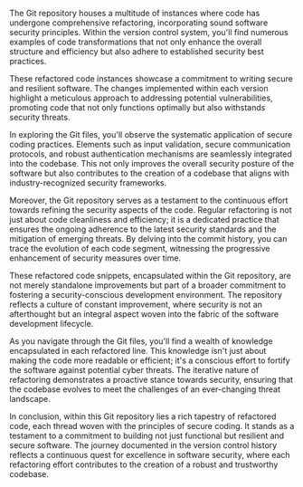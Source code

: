 The Git repository houses a multitude of instances where code has undergone comprehensive refactoring, incorporating sound software security principles. Within the version control system, you'll find numerous examples of code transformations that not only enhance the overall structure and efficiency but also adhere to established security best practices.

These refactored code instances showcase a commitment to writing secure and resilient software. The changes implemented within each version highlight a meticulous approach to addressing potential vulnerabilities, promoting code that not only functions optimally but also withstands security threats.

In exploring the Git files, you'll observe the systematic application of secure coding practices. Elements such as input validation, secure communication protocols, and robust authentication mechanisms are seamlessly integrated into the codebase. This not only improves the overall security posture of the software but also contributes to the creation of a codebase that aligns with industry-recognized security frameworks.

Moreover, the Git repository serves as a testament to the continuous effort towards refining the security aspects of the code. Regular refactoring is not just about code cleanliness and efficiency; it is a dedicated practice that ensures the ongoing adherence to the latest security standards and the mitigation of emerging threats. By delving into the commit history, you can trace the evolution of each code segment, witnessing the progressive enhancement of security measures over time.

These refactored code snippets, encapsulated within the Git repository, are not merely standalone improvements but part of a broader commitment to fostering a security-conscious development environment. The repository reflects a culture of constant improvement, where security is not an afterthought but an integral aspect woven into the fabric of the software development lifecycle.

As you navigate through the Git files, you'll find a wealth of knowledge encapsulated in each refactored line. This knowledge isn't just about making the code more readable or efficient; it's a conscious effort to fortify the software against potential cyber threats. The iterative nature of refactoring demonstrates a proactive stance towards security, ensuring that the codebase evolves to meet the challenges of an ever-changing threat landscape.

In conclusion, within this Git repository lies a rich tapestry of refactored code, each thread woven with the principles of secure coding. It stands as a testament to a commitment to building not just functional but resilient and secure software. The journey documented in the version control history reflects a continuous quest for excellence in software security, where each refactoring effort contributes to the creation of a robust and trustworthy codebase.
